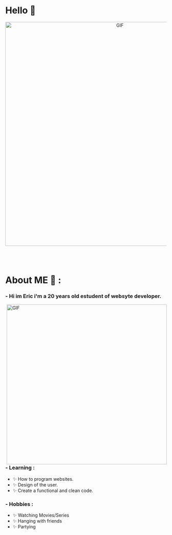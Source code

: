 # Hello 👋

<div align="center">
<img hight="300" width="700" alt="GIF" align="center" src="https://i.pinimg.com/originals/99/9f/5b/999f5b2ede4cb9f19107623891772ba3.gif">
</div>

</br>
</br>
</br>


# About ME 💬 :

### - Hi im Eric i'm a 20 years old estudent of websyte developer.

<img hight="400" width="500" alt="GIF" align="right" src="https://i.pinimg.com/originals/2c/92/4f/2c924f5738ab7e80986cc8ff0290714a.gif">

### - Learning :
- ✨ How to program websites.
- ✨ Design of the user.
- ✨ Create a functional and clean code.

### - Hobbies : 
- ✨ Watching Movies/Series
- ✨ Hanging with friends
- ✨ Partying

</br>
</br>
</br>

</a>

